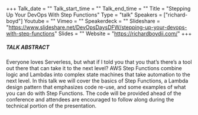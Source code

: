 +++
Talk_date = ""
Talk_start_time = ""
Talk_end_time = ""
Title = "Stepping Up Your DevOps With Step Functions"
Type = "talk"
Speakers = ["richard-boyd"]
Youtube = ""
Vimeo = ""
Speakerdeck = ""
Slideshare = "https://www.slideshare.net/DevOpsDaysDFW/stepping-up-your-devops-with-step-functions"
Slides = ""
Website = "https://richardboydii.com/"
+++

##### TALK ABSTRACT

Everyone loves Serverless, but what if I told you that you that’s there’s a tool out there that can take it to the next level? AWS Step Functions combine logic and Lambdas into complex state machines that take automation to the next level. In this talk we will cover the basics of Step Functions, a Lambda design pattern that emphasizes code re-use, and some examples of what you can do with Step Functions. The code will be provided ahead of the conference and attendees are encouraged to follow along during the technical portion of the presentation.